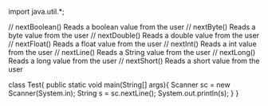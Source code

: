 import java.util.*;

// nextBoolean()	Reads a boolean value from the user
// nextByte()	Reads a byte value from the user
// nextDouble()	Reads a double value from the user
// nextFloat()	Reads a float value from the user
// nextInt()	Reads a int value from the user
// nextLine()	Reads a String value from the user
// nextLong()	Reads a long value from the user
// nextShort()	Reads a short value from the user

class Test{
	public static void main(String[] args){
		Scanner sc = new Scanner(System.in);
		String s = sc.nextLine();
		System.out.println(s);
	}
}